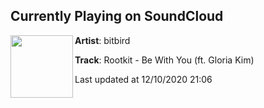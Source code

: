 ## Currently Playing on SoundCloud

[<img align="left" width="100" src="https://i1.sndcdn.com/artworks-qwx4uhuVnCXCZNvh-5aS5Zg-t50x50.jpg">](https://soundcloud.com/bitbird/rootkit-be-with-you-ft-gloria-kim?in=bitbird/sets/rootkit-recursion)

**Artist**: bitbird 

**Track**: Rootkit - Be With You (ft. Gloria Kim)

Last updated at 12/10/2020 21:06
